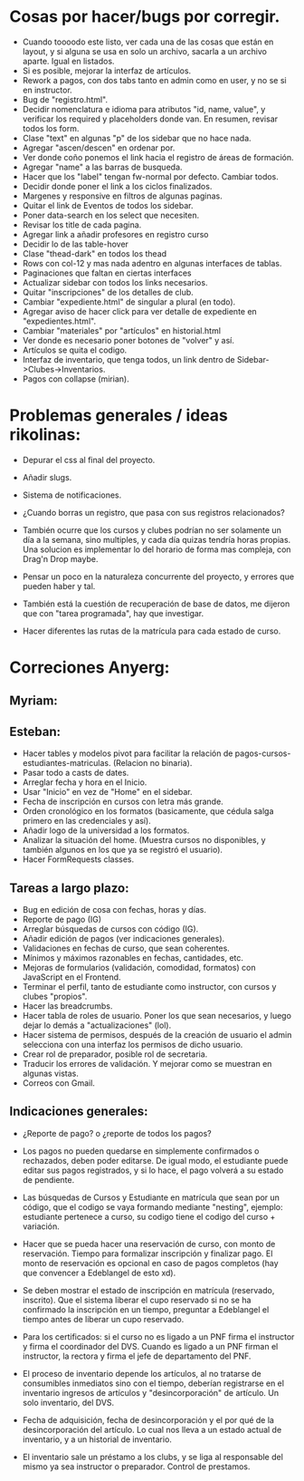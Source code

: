 # Cosas por hacer/bugs por corregir.

- Cuando toooodo este listo, ver cada una de las cosas que están en layout, y si alguna se usa en solo un archivo, sacarla a un archivo aparte. Igual en listados.
- Si es posible, mejorar la interfaz de artículos.
- Rework a pagos, con dos tabs tanto en admin como en user, y no se si en instructor.
- Bug de "registro.html".
- Decidir nomenclatura e idioma para atributos "id, name, value", y verificar los required y placeholders donde van. En resumen, revisar todos los form.
- Clase "text" en algunas "p" de los sidebar que no hace nada.
- Agregar "ascen/descen" en ordenar por.
- Ver donde coño ponemos el link hacia el registro de áreas de formación.
- Agregar "name" a las barras de busqueda.
- Hacer que los "label" tengan fw-normal por defecto. Cambiar todos.
- Decidir donde poner el link a los ciclos finalizados. 
- Margenes y responsive en filtros de algunas paginas.
- Quitar el link de Eventos de todos los sidebar.
- Poner data-search en los select que necesiten.
- Revisar los title de cada pagina.
- Agregar link a añadir profesores en registro curso
- Decidir lo de las table-hover
- Clase "thead-dark" en todos los thead
- Rows con col-12 y mas nada adentro en algunas interfaces de tablas.
- Paginaciones que faltan en ciertas interfaces
- Actualizar sidebar con todos los links necesarios.
- Quitar "inscripciones" de los detalles de club.
- Cambiar "expediente.html" de singular a plural (en todo).
- Agregar aviso de hacer click para ver detalle de expediente en "expedientes.html".
- Cambiar "materiales" por "artículos" en historial.html
- Ver donde es necesario poner botones de "volver" y así.
- Artículos se quita el codigo.
- Interfaz de inventario, que tenga todos, un link dentro de Sidebar->Clubes->Inventarios.
- Pagos con collapse (mirian).

# Problemas generales / ideas rikolinas:

- Depurar el css al final del proyecto.

- Añadir slugs.

- Sistema de notificaciones.

- ¿Cuando borras un registro, que pasa con sus registros relacionados?

- También ocurre que los cursos y clubes podrían no ser solamente un día a la semana, sino multiples, y cada día quizas tendría horas propias. Una solucion es implementar lo del horario de forma mas compleja, con Drag'n Drop maybe.

- Pensar un poco en la naturaleza concurrente del proyecto, y errores que pueden haber y tal.

- También está la cuestión de recuperación de base de datos, me dijeron que con "tarea programada", hay que investigar.

- Hacer diferentes las rutas de la matrícula para cada estado de curso.

# Correciones Anyerg:

## Myriam:

## Esteban: 

- Hacer tables y modelos pivot para facilitar la relación de pagos-cursos-estudiantes-matriculas. (Relacion no binaria).
- Pasar todo a casts de dates.
- Arreglar fecha y hora en el Inicio.
- Usar "Inicio" en vez de "Home" en el sidebar.
- Fecha de inscripción en cursos con letra más grande.
- Orden cronológico en los formatos (basicamente, que cédula salga primero en las credenciales y así).
- Añadir logo de la universidad a los formatos.
- Analizar la situación del home. (Muestra cursos no disponibles, y también algunos en los que ya se registró el usuario).
- Hacer FormRequests classes.

## Tareas a largo plazo:

- Bug en edición de cosa con fechas, horas y días.
- Reporte de pago (IG)
- Arreglar búsquedas de cursos con código (IG).
- Añadir edición de pagos (ver indicaciones generales).
- Validaciones en fechas de curso, que sean coherentes.
- Mínimos y máximos razonables en fechas, cantidades, etc.
- Mejoras de formularios (validación, comodidad, formatos) con JavaScript en el Frontend.
- Terminar el perfil, tanto de estudiante como instructor, con cursos y clubes "propios".
- Hacer las breadcrumbs.
- Hacer tabla de roles de usuario. Poner los que sean necesarios, y luego dejar lo demás a "actualizaciones" (lol).
- Hacer sistema de permisos, después de la creación de usuario el admin selecciona con una interfaz los permisos de dicho usuario.
- Crear rol de preparador, posible rol de secretaria.
- Traducir los errores de validación. Y mejorar como se muestran en algunas vistas.
- Correos con Gmail.

## Indicaciones generales:

- ¿Reporte de pago? o ¿reporte de todos los pagos?

- Los pagos no pueden quedarse en simplemente confirmados o rechazados, deben poder editarse. De igual modo, el estudiante puede editar sus pagos registrados, y si lo hace, el pago volverá a su estado de pendiente.

- Las búsquedas de Cursos y Estudiante en matrícula que sean por un código, que el codigo se vaya formando mediante "nesting", ejemplo: estudiante pertenece a curso, su codigo tiene el codigo del curso + variación.

- Hacer que se pueda hacer una reservación de curso, con monto de reservación. Tiempo para formalizar inscripción y finalizar pago. El monto de reservación es opcional en caso de pagos completos (hay que convencer a Edeblangel de esto xd).

- Se deben mostrar el estado de inscripción en matrícula (reservado, inscrito). Que el sistema liberar el cupo reservado si no se ha confirmado la inscripción en un tiempo, preguntar a Edeblangel el tiempo antes de liberar un cupo reservado.

- Para los certificados: si el curso no es ligado a un PNF firma el instructor y firma el coordinador del DVS. Cuando es ligado a un PNF firman el instructor, la rectora y firma el jefe de departamento del PNF.

- El proceso de inventario depende los artículos, al no tratarse de consumibles inmediatos sino con el tiempo, deberían registrarse en el inventario ingresos de artículos y "desincorporación" de artículo. Un solo inventario, del DVS.

- Fecha de adquisición, fecha de desincorporación y el por qué de la desincorporación del artículo. Lo cual nos lleva a un estado actual de inventario, y a un historial de inventario.

- El inventario sale un préstamo a los clubs, y se liga al responsable del mismo ya sea instructor o preparador. Control de prestamos.